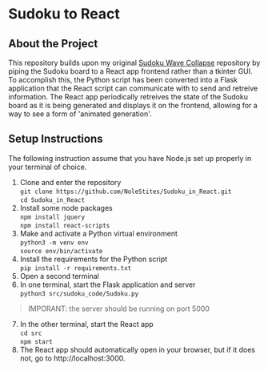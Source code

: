 # Sudoku to React

## About the Project
This repository builds upon my original [Sudoku Wave Collapse](https://github.com/NoleStites/Sudoku-Wave-Collapse-Function) repository
by piping the Sudoku board to a React app frontend rather than a tkinter GUI. To accomplish this, the Python script has been converted into
a Flask application that the React script can communicate with to send and retreive information. The React app periodically retreives the
state of the Sudoku board as it is being generated and displays it on the frontend, allowing for a way to see a form of 'animated generation'.

## Setup Instructions
The following instruction assume that you have Node.js set up properly in your terminal of choice.     
     
1. Clone and enter the repository    
`git clone https://github.com/NoleStites/Sudoku_in_React.git`    
`cd Sudoku_in_React`   
2. Install some node packages   
`npm install jquery`      
`npm install react-scripts`     
3. Make and activate a Python virtual environment    
`python3 -m venv env`       
`source env/bin/activate`      
4. Install the requirements for the Python script   
`pip install -r requirements.txt`        
5. Open a second terminal     
6. In one terminal, start the Flask application and server     
`python3 src/sudoku_code/Sudoku.py`           
> IMPORANT: the server should be running on port 5000     
7. In the other terminal, start the React app   
`cd src`       
`npm start`        
8. The React app should automatically open in your browser, but if it does not, go to http://localhost:3000.    
